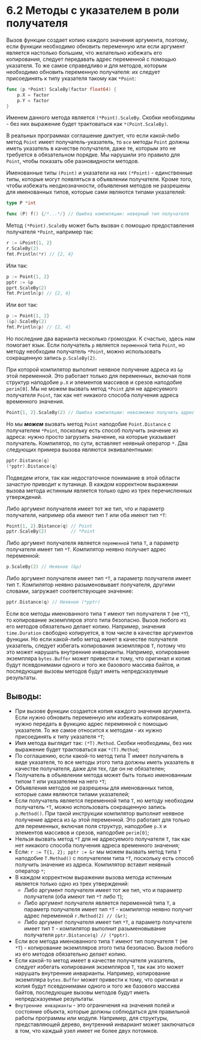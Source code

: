 # 6.2 Методы с указателем в роли получателя

Вызов функции создает копию каждого значения аргумента, поэтому, если функции необходимо обновить переменную или если
аргумент является настолько большим, что желательно избежать его копирования, следует передавать адрес переменной с
помощью указателя. То же самое справедливо и для методов, которым необходимо обновить переменную получателя: их следует
присоединять к типу указателя такому как `*Point`:

``` go
func (p *Point) ScaleBy(factor float64) {
    p.X = factor
    p.Y = factor
}
```

Именем данного метода является `(*Point).ScaleBy`. Скобки необходимы - без них выражение будет трактоваться
как `*(Point.ScaleBy)`.

В реальных программах соглашение диктует, что если какой-либо метод `Point` имеет получатель-указатель, то `все` методы
`Point` должны иметь указатель в качестве получателя, даже те, которым это не требуется в обязательном порядке. Мы
нарушили это правило для `Point`, чтобы показать обе разновидности методов.

Именованные типы `(Point)` и указатели на них `(*Point)` - единственные типы, которые могут появляться в объявлении
получателя. Кроме того, чтобы избежать неоднозначности, объявления методов не разрешены для именованных типов, которые
сами являются типами указателей:

``` go
type P *int

func (P) f() {/*...*/} // Ошибка компиляции: неверный тип получателя
```

Метод `(*Point).ScaleBy` может быть вызван с помощью предоставления получателя `*Point`, например так:

``` go
r := &Point{1, 2}
r.ScaleBy(2)
fmt.Println(*r) // {2, 4}
```

Или так:

``` go
p := Point{1, 2}
pptr := &p
pprt.ScaleBy(2)
fmt.Println(p) // {2, 4}
```

Или вот так:

``` go
p := Point{1, 2}
(&p).ScaleBy(2)
fmt.Println(p) // {2, 4}
```

Но последние два варианта несколько громоздки. К счастью, здесь нам помогает язык. Если получатель `p`
является `переменной` типа `Point`, но методу необходим получатель `*Point`, можно использовать сокращенную
запись `p.ScaleBy(2)`.

При которой компилятор выполнит неявное получение адреса из `&p` этой переменной. Это работает только для переменных,
включая поля структур наподобие `p.X` и элементов массивов и срезов наподобие `perim[0]`. Мы не можем вызвать метод
`*Point` для не адресуемого получателя `Point`, так как нет никакого способа получения адреса временного значения.

``` go
Point{1, 2}.ScaleBy(2) // Ошибка компиляции: невозможно получить адрес литерала Point
```

Но мы **_можем_** вызвать метод `Point` наподобие `Point.Distance` с получателем `*Point`, поскольку есть способ
получить значение из адреса: нужно просто загрузить значение, на которые указывает получатель. Компилятор, по сути,
вставляет неявный оператор `*`. Два следующих примера вызова являются эквивалентными:

``` go
pptr.Distance(q)
(*pptr).Distance(q)
```

Подведем итоги, так как недостаточное понимание в этой области зачастую приводит к путанице. В каждом корректном
выражении вызова метода истинным является только одно из трех перечисленных утверждений.

Либо аргумент получателя имеет тот же тип, что и параметр получателя, например оба имеют тип `T` или оба имеют тип `*T`:

``` go
Point{1, 2}.Distance(q) // Point
pptr.ScaleBy(2)         // *Point
```

Либо аргумент получателя является `переменной` типа `T`, а параметр получателя имеет тип `*T`. Компилятор неявно
получает адрес переменной:

``` go
p.ScaleBy(2) // Неявное (&p)
```

Либо аргумент получателя имеет тип `*T`, а параметр получателя имеет тип `T`. Компилятор неявно разыменовывает
получателя, другими словами, загружает соответствующее значение:

``` go
pptr.Distance(q) // Неявное (*pptr)
```

Если все методы именованного типа `T` имеют тип получателя `T` (не `*T`), то копирование экземпляров этого типа
безопасно. Вызов любого из его методов обязательно делает копию. Например, значения `time.Duration` свободно копируется,
в том числе в качестве аргументов функции. Но если какой-либо метод имеет в качестве получателя указатель, следует
избегать копирования экземпляров `T`, потому что это может нарушать внутренние инварианты. Например, копирование
экземпляра `bytes.Buffer` может привести к тому, что оригинал и копия будут псевдонимами одного и того же базового
массива байтов, и последующие вызовы методов будут иметь непредсказуемые результаты.

## Выводы:

* При вызове функции создается копия каждого значения аргумента. Если нужно обновить переменную или избежать
  копирования, нужно передать в функцию адрес переменной с помощью указателя. То же самое относится к методам - их нужно
  присоединять к типу указателя `*T`;
* Имя метода выглядит так: `(*T).Method`. Скобки необходимы, без них выражение будет трактоваться как `*(T).Method`;
* По соглашению, если какой-то метод типа T имеет получатель в виде указателя, то все методы этого типа должны иметь
  указатель в качестве получателя, даже для тех, где он не обязателен;
* Получатель в объявлении метода может быть только именованным типом `T` или указателем на него `*T`;
* Объявления методов не разрешены для именованных типов, которые сами являются типами указателей;
* Если получатель является переменной типа `T`, но методу необходим получатель `*T`, можно использовать сокращенную
  запись `p.Method()`. При такой инструкции компилятор выполнит неявное получение адреса из `&p` этой переменной. Это
  работает для только для переменных, включая поля структур, наподобие `p.X` и элементов массивов и срезов,
  наподобие `perim[0]`;
* Нельзя вызвать метод `*T` для не адресуемого получателя `T`, так как нет никакого способа получения адреса временного
  значения;
* Если: `r := T{1, 2}; pptr := &r` мы можем вызвать метод типа `T` наподобие `T.Method()` с получателем типа `*T`,
  поскольку есть способ получить значение из адреса. Компилятор вставит неявный оператор `*`;
* В каждом корректном выражении вызова метода истинным является только одно из трех утверждений:
    * Либо аргумент получателя имеет тот же тип, что и параметр получателя (оба имеют тип `*T` либо `T`);
    * Либо аргумент получателя является переменной типа `T`, а параметр получателя имеет тип `*T` - компилятор неявно
      получит адрес переменной `r.Method(2) // (&r)`;
    * Либо аргумент получателя имеет тип `*T`, а параметр получателя имеет тип `T` - компилятор выполнит разыменовывание
      получателя `pptr.Distance(q) // (*pptr)`.
* Если все метода именованного типа `T` имеют тип получателя `T` (не `*T`) - копирование экземпляров этого типа
  безопасно. Вызов любого из его методов обязательно делает копию.
* Если какой-то метод имеет в качестве получателя указатель, следует избегать копирования экземпляров `T`, так как это
  может нарушать внутренние инварианты. Например, копирование экземпляра `bytes.Buffer` может привести к тому, что
  оригинал и копия будут псевдонимами одного и того же базового массива байтов, последующие вызовы методов будут иметь
  непредсказуемые результаты.
* `Внутренние инварианты` - это ограничения на значения полей и состояние объекта, которые должны соблюдаться для
  правильной работы программы или модуля. Например, для структуры, представляющей дерево, внутренний инвариант может
  заключаться в том, что каждый узел имеет не более двух потомков.
























